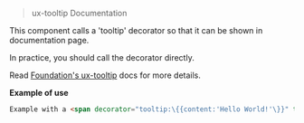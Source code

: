 > ux-tooltip Documentation

This component calls a 'tooltip' decorator so that it can be shown in documentation page.

In practice, you should call the decorator directly.

Read [Foundation's ux-tooltip](http://foundation.zurb.com/docs/components/ux-tooltip.html) docs for more details.

__Example of use__

```HTML
Example with a <span decorator="tooltip:\{{content:'Hello World!'\}}" tabindex="0">tooltip</span>
```
